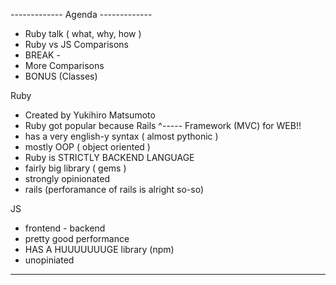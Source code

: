 ------------- Agenda -------------

- Ruby talk ( what, why, how )
- Ruby vs JS Comparisons
- BREAK - 
- More Comparisons
- BONUS (Classes)


Ruby
 - Created by Yukihiro Matsumoto
 - Ruby got popular because Rails
                             ^----- Framework (MVC) for WEB!!
 - has a very english-y syntax ( almost pythonic )
 - mostly OOP ( object oriented )
 - Ruby is STRICTLY BACKEND LANGUAGE
 - fairly big library ( gems )
 - strongly opinionated
 - rails (perforamance of rails is alright so-so)

JS
 - frontend - backend 
 - pretty good performance
 - HAS A HUUUUUUUGE library (npm)
 - unopiniated 

-----------------------------------------------

